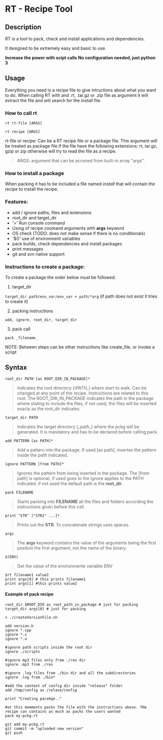 # RT - Recipe Tool

## Description

RT is a tool to pack, check and install applications and dependencies. 

It designed to be extremely easy and basic to use. 

**Increase the power with scipt calls**
**No configuration needed, just python 3**

## Usage
Everything you need is a recipe file to give intructions about what you want to do.
When calling RT with and .rt, .tar.gz or .zip file as argument it will extract the file and will search for the _install_ file.

### How to call rt

`rt rt-file [ARGS] `

`rt recipe [ARGS] `

 rt-file or recipe: Can be a RT recipe file or a package file. This argument will be treated as package file if the file have the following extensions: rt, tar.gz, gzip or zip otherwise will try to read the file as a recipe.

> ARGS: argument that can be accesed from built-in array "args".

### How to install a package

When packing it has to be included a file named _install_ that will contain the recipe to install the recipe.

### Features:
* add / ignore paths, files and extensions
* root_dir and target_dir 
* '>' Run console command
* Using of recipe coomand arguments with **args** keyword
* OS check (TODO: does not make sense if there is no conditionals)
* '$()' use of environment variables
* pack builds, check dependencies and install packages
* print messages
* git and svn native support

### Instructions to create a package:

To create a package the order below must be followed: 

1. target_dir 

`target_dir path/env_var/env_var + path/*arg` (if path does not exist it tries to create it)

2. packing instructions 
 
`add, ignore, root_dir, target_dir`

3. pack call 

`pack _filename_`

NOTE: Between steps can be other instructions like create_file, or invoke a script

## Syntax
`root_dir PATH [as ROOT_DIR_IN_PACKAGE]*` 

 > Indicates the root directory (*\PATH\_*) where start to walk. Can be changed at any point of the recipe. Instructions are related to this root. The ROOT_DIR_IN_PACKAGE indicates the path in the package where stating to include the files, if not used, the files will be inserted exacly as the root_dir indicates.
 
`target_dir PATH` 
 > Indicates the target directory (*\_path\_*) where the pckg will be generated. It is mandatory and has to be declared before calling pack.

`add PATTERN [as PATH]*` 

> Add a pattern into the package. If used [as path], insertes the pattern inside the _path_ indicated.

`ignore PATTERN [from PATH]*`

> Ignores the pattern from being inserted in the package. The [from path] is optional, if used goes to the ignore applies to the PATH indicated. if not used the default path is the **root_dir**.

`pack FILENAME`

> Starts packing into **FILENAME** all the files and folders according the instructions given before this call.

`print "STR" ["STR2" ...]*`

> Prints out the **STR**. To concatenate strings uses spaces. 

 `args`

> The **args** keyword contains the value of the arguments being the first position the first argument, not the name of the binary.

 `$(ENV)`

> Get the value of the environmente variable ENV

```
$rt filename1 value2
print args[0] # this prints filename1
print args[1] #this prints value2
```

#### Example of pack recipe 
```
root_dir $ROOT_DIR as root_path_in_package # just for packing 
target_dir args[0] # just for packing

> ./createVersionFile.sh

add version.h
ignore *.cpp
ignore *.c
ignore *.o

#ignore path scripts inside the root dir
ignore ./scripts

#ignore mp3 files only from ./res dir
ignore .mp3 from ./res

#ignore .log files from ./bin dir and all the subdirectories
ignore .log from ./bin*

#add the content of config dir inside "release" folder
add /tmp/config as /relase/config

print "Creating pacakge.."

#at this momments packs the file with the instructions above. THe recipe can contains as much as packs the users wanted
pack my-pckg.rt

git add my-pckg.rt
git commit -m "uploaded new version"
git push
```
